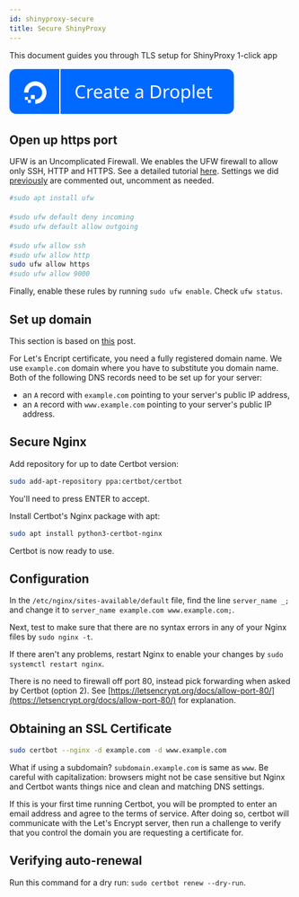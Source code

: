 ```yaml
---
id: shinyproxy-secure
title: Secure ShinyProxy
---
```


This document guides you through TLS setup for ShinyProxy 1-click app

[![DO button](https://raw.githubusercontent.com/analythium/shinyproxy-1-click/master/digitalocean/images/do-btn-blue.svg)](https://marketplace.digitalocean.com/apps/shinyproxy)

## Open up https port

UFW is an Uncomplicated Firewall.
We enables the UFW firewall to allow only SSH, HTTP and HTTPS.
See a detailed tutorial [here](https://www.digitalocean.com/community/tutorials/how-to-set-up-a-firewall-with-ufw-on-ubuntu-20-04).
Settings we did [previously](shinyproxy-setup) are commented out, uncomment
as needed.

```bash
#sudo apt install ufw

#sudo ufw default deny incoming
#sudo ufw default allow outgoing

#sudo ufw allow ssh
#sudo ufw allow http
sudo ufw allow https
#sudo ufw allow 9000
```

Finally, enable these rules by running `sudo ufw enable`.
Check `ufw status`.

## Set up domain

This section is based on [this](https://www.digitalocean.com/community/tutorials/how-to-secure-nginx-with-let-s-encrypt-on-ubuntu-18-04)
post.

For Let's Encript certificate, you need a fully registered domain name.
We use `example.com` domain where you have to substitute you domain name.
Both of the following DNS records need to be set up for your server:

* an `A` record with `example.com` pointing to your server's public IP address,
* an `A` record with `www.example.com` pointing to your server's public IP address.

## Secure Nginx

Add repository for up to date Certbot version:

```bash
sudo add-apt-repository ppa:certbot/certbot
```

You'll need to press ENTER to accept.

Install Certbot's Nginx package with apt:

```bash
sudo apt install python3-certbot-nginx
```

Certbot is now ready to use.

## Configuration

In the `/etc/nginx/sites-available/default` file,
find the line `server_name _;` and change it to
`server_name example.com www.example.com;`.

Next, test to make sure that there are no syntax errors in any of your Nginx files by
`sudo nginx -t`.

If there aren't any problems, restart Nginx to enable your changes by
`sudo systemctl restart nginx`.

There is no need to firewall off port 80, instead pick forwarding when asked by Certbot (option 2).
See [https://letsencrypt.org/docs/allow-port-80/](https://letsencrypt.org/docs/allow-port-80/) for explanation.

## Obtaining an SSL Certificate

```bash
sudo certbot --nginx -d example.com -d www.example.com
```

What if using a subdomain? `subdomain.example.com` is same as `www`.
Be careful with capitalization: browsers might not be case sensitive but
Nginx and Certbot wants things nice and clean and matching DNS settings.

If this is your first time running Certbot, you will be prompted to enter an
email address and agree to the terms of service. After doing so, certbot will
communicate with the Let's Encrypt server, then run a challenge to verify that
you control the domain you are requesting a certificate for.

## Verifying auto-renewal

Run this command for a dry run: `sudo certbot renew --dry-run`.

